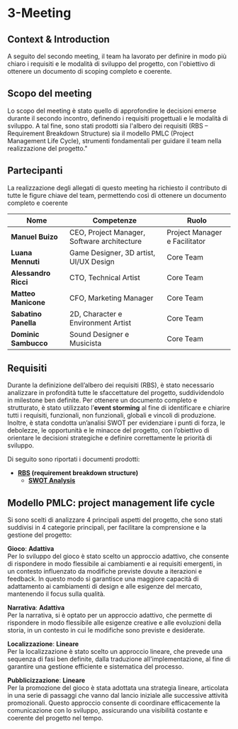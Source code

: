 # 3-Meeting

## Context & Introduction

A seguito del secondo meeting, il team ha lavorato per definire in modo più
chiaro i requisiti e le modalità di sviluppo del progetto, con l'obiettivo di
ottenere un documento di scoping completo e coerente.

## Scopo del meeting

Lo scopo del meeting è stato quello di approfondire le decisioni emerse durante
il secondo incontro, definendo i requisiti progettuali e le modalità di sviluppo.
A tal fine, sono stati prodotti sia l'albero dei requisiti (RBS –
Requirement Breakdown Structure) sia il modello PMLC (Project Management Life Cycle),
strumenti fondamentali per guidare il team nella realizzazione del progetto."

## Partecipanti

La realizzazione degli allegati di questo meeting ha richiesto il contributo
di tutte le figure chiave del team, permettendo così di ottenere un
documento completo e coerente

| Nome                 | Competenze                                  | Ruolo                         |
|----------------------|---------------------------------------------|-------------------------------|
| **Manuel Buizo**     | CEO, Project Manager, Software architecture | Project Manager e Facilitator |
| **Luana Mennuti**    | Game Designer, 3D artist, UI/UX Design      | Core Team                     |
| **Alessandro Ricci** | CTO, Technical Artist                       | Core Team                     |
| **Matteo Manicone**  | CFO, Marketing Manager                      | Core Team                     |
| **Sabatino Panella** | 2D, Character e Environment Artist          | Core Team                     |
| **Dominic Sambucco** | Sound Designer e Musicista                  | Core Team                     |

## Requisiti

Durante la definizione dell’albero dei requisiti (RBS), è stato necessario analizzare
in profondità tutte le sfaccettature del progetto, suddividendolo in milestone ben
definite.
Per ottenere un documento completo e strutturato, è stato utilizzato l’**event storming**
al fine di identificare e chiarire tutti i requisiti, funzionali, non funzionali,
globali e vincoli di produzione.
Inoltre, è stata condotta un’analisi SWOT per evidenziare i punti di forza,
le debolezze, le opportunità e le minacce del progetto, con l’obiettivo di orientare
le decisioni strategiche e definire correttamente le priorità di sviluppo.

Di seguito sono riportati i documenti prodotti:

- **[RBS](RBS.md) (requirement breakdown structure)**
    - **[SWOT Analysis](SWOT-Analysis.md)**

## Modello PMLC: project management life cycle

Si sono scelti di analizzare 4 principali aspetti del progetto, che sono stati
suddivisi in 4 categorie principali, per facilitare la comprensione e la gestione del progetto:

**Gioco**: **Adattiva** <br>
Per lo sviluppo del gioco è stato scelto un approccio adattivo, che consente di
rispondere in modo flessibile ai cambiamenti e ai requisiti emergenti, in un
contesto influenzato da modifiche previste dovute a iterazioni e feedback.
In questo modo si garantisce una maggiore capacità di adattamento ai cambiamenti
di design e alle esigenze del mercato, mantenendo il focus sulla qualità.

**Narrativa**: **Adattiva** <br>
Per la narrativa, si è optato per un approccio adattivo, che permette di
rispondere in modo flessibile alle esigenze creative e alle evoluzioni della storia,
in un contesto in cui le modifiche sono previste e desiderate.

**Localizzazione**: **Lineare** <br>
Per la localizzazione è stato scelto un approccio lineare, che prevede una sequenza
di fasi ben definite, dalla traduzione all'implementazione, al fine di garantire
una gestione efficiente e sistematica del processo.

**Pubblicizzazione**: **Lineare** <br>
Per la promozione del gioco è stata adottata una strategia lineare, articolata in
una serie di passaggi che vanno dal lancio iniziale alle successive attività
promozionali. Questo approccio consente di coordinare efficacemente la comunicazione
con lo sviluppo, assicurando una visibilità costante e coerente del progetto nel tempo.